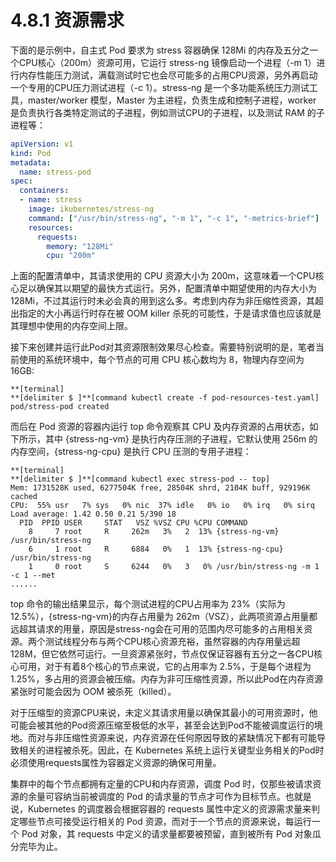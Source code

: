 # 4.8.1 资源需求

下面的是示例中，自主式 Pod 要求为 stress 容器确保 128Mi 的内存及五分之一个CPU核心（200m）资源可用，它运行 stress-ng 镜像启动一个进程（-m 1）进行内存性能压力测试，满载测试时它也会尽可能多的占用CPU资源，另外再启动一个专用的CPU压力测试进程（-c 1）。stress-ng 是一个多功能系统压力测试工具，master/worker 模型，Master 为主进程，负责生成和控制子进程，worker 是负责执行各类特定测试的子进程，例如测试CPU的子进程，以及测试 RAM 的子进程等：

```yaml
apiVersion: v1
kind: Pod
metadata:
  name: stress-pod
spec:
  containers:
  - name: stress
    image: ikubernetes/stress-ng
    command: ["/usr/bin/stress-ng", "-m 1", "-c 1", "-metrics-brief"]
    resources:
      requests:
        memory: "128Mi"
        cpu: "200m"
```

上面的配置清单中，其请求使用的 CPU 资源大小为 200m，这意味着一个CPU核心足以确保其以期望的最快方式运行。另外，配置清单中期望使用的内存大小为128Mi，不过其运行时未必会真的用到这么多。考虑到内存为非压缩性资源，其超出指定的大小再运行时存在被 OOM killer 杀死的可能性，于是请求值也应该就是其理想中使用的内存空间上限。

接下来创建并运行此Pod对其资源限制效果尽心检查。需要特别说明的是，笔者当前使用的系统环境中，每个节点的可用 CPU 核心数均为 8，物理内存空间为 16GB:

```
**[terminal]
**[delimiter $ ]**[command kubectl create -f pod-resources-test.yaml]
pod/stress-pod created
```

而后在 Pod 资源的容器内运行 top 命令观察其 CPU 及内存资源的占用状态，如下所示，其中 {stress-ng-vm} 是执行内存压测的子进程，它默认使用 256m 的内存空间，{stress-ng-cpu} 是执行 CPU 压测的专用子进程：

```
**[terminal]
**[delimiter $ ]**[command kubectl exec stress-pod -- top]
Mem: 1731528K used, 6277504K free, 28504K shrd, 2104K buff, 929196K cached
CPU:  55% usr   7% sys   0% nic  37% idle   0% io   0% irq   0% sirq
Load average: 1.42 0.50 0.21 5/390 18
  PID  PPID USER     STAT   VSZ %VSZ CPU %CPU COMMAND
    8     7 root     R     262m   3%   2  13% {stress-ng-vm} /usr/bin/stress-ng 
    6     1 root     R     6884   0%   1  13% {stress-ng-cpu} /usr/bin/stress-ng
    1     0 root     S     6244   0%   3   0% /usr/bin/stress-ng -m 1 -c 1 --met
......
```

top 命令的输出结果显示，每个测试进程的CPU占用率为 23%（实际为 12.5%），{stress-ng-vm}的内存占用量为 262m（VSZ），此两项资源占用量都远超其请求的用量，原因是stress-ng会在可用的范围内尽可能多的占用相关资源。两个测试线程分布与两个CPU核心资源充裕，虽然容器的内存用量远超 128M，但它依然可运行。一旦资源紧张时，节点仅保证容器有五分之一各CPU核心可用，对于有着8个核心的节点来说，它的占用率为 2.5%，于是每个进程为 1.25%，多占用的资源会被压缩。内存为非可压缩性资源，所以此Pod在内存资源紧张时可能会因为 OOM 被杀死（killed）。

对于压缩型的资源CPU来说，未定义其请求用量以确保其最小的可用资源时，他可能会被其他的Pod资源压缩至极低的水平，甚至会达到Pod不能被调度运行的境地。而对与非压缩性资源来说，内存资源在任何原因导致的紧缺情况下都有可能导致相关的进程被杀死。因此，在 Kubernetes 系统上运行关键型业务相关的Pod时必须使用requests属性为容器定义资源的确保可用量。

集群中的每个节点都拥有定量的CPU和内存资源，调度 Pod 时，仅那些被请求资源的余量可容纳当前被调度的 Pod 的请求量的节点才可作为目标节点。也就是说，Kubernetes 的调度器会根据容器的 requests 属性中定义的资源需求量来判定哪些节点可接受运行相关的 Pod 资源，而对于一个节点的资源来说，每运行一个 Pod 对象，其 requests 中定义的请求量都要被预留，直到被所有 Pod 对象瓜分完毕为止。